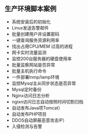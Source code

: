 ## 生产环境脚本案例
- 系统安装后的初始化
- Linux发送告警邮件
- 批量创建用户并设置密码
- 一键查询服务资源利用率
- 找出占用CPU/MEM 过高的进程
- 网卡实时流量监测
- 监控200台服务器的硬盘使用率
- 批量监察网站是否异常
- 批量主机执行命令
- 一件部署lnmp/lamp环境
- 监控Mysql主从同步状态是否异常
- Mysql定时备份
- Nginx访问日志分析
- ngixn访问日志自动按照时间切割归档
- 自动发布Java项Tomcat）
- 自动发布PHP项目
- DDOS自动屏蔽恶意攻击IP）
- 入侵检测与告警
